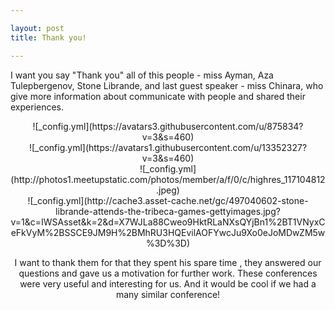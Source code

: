 ```yaml
---

layout: post
title: Thank you!

---
```


I want you say "Thank you" all of this people - miss Ayman, Aza Tulepbergenov, Stone Librande, and last guest speaker - miss Chinara, who give more information about communicate with people and shared their experiences.
<br/>
<center/>![_config.yml](https://avatars3.githubusercontent.com/u/875834?v=3&s=460)
<center/>![_config.yml](https://avatars1.githubusercontent.com/u/13352327?v=3&s=460)
<center/>![_config.yml](http://photos1.meetupstatic.com/photos/member/a/f/0/c/highres_117104812.jpeg) <center/>![_config.yml](http://cache3.asset-cache.net/gc/497040602-stone-librande-attends-the-tribeca-games-gettyimages.jpg?v=1&c=IWSAsset&k=2&d=X7WJLa88Cweo9HktRLaNXsQYjBn1%2BT1VNyxCeFkVyM%2BSSCE9JM9H%2BMhRU3HQEvilAOFYwcJu9Xo0eJoMDwZM5w%3D%3D)

I want to thank them for that they spent his spare time , they answered our questions and gave us a motivation for further work.
These conferences were very useful and interesting for us. And it would be cool if we had a  many similar conference!
